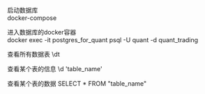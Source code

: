 启动数据库   
docker-compose   

进入数据库的docker容器   
docker exec -it postgres_for_quant psql -U quant -d quant_trading

查看所有数据表
\dt

查看某个表的信息
\d 'table_name'

查看某个表的数据
SELECT * FROM "table_name"
